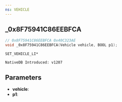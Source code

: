 ```yaml
---
ns: VEHICLE
---
```

## _0x8F75941C86EEBFCA

```c
// 0x8F75941C86EEBFCA 0x40C323AE
void _0x8F75941C86EEBFCA(Vehicle vehicle, BOOL p1);
```

```
SET_VEHICLE_LI*

NativeDB Introduced: v1207
```

## Parameters
* **vehicle**:
* **p1**:
